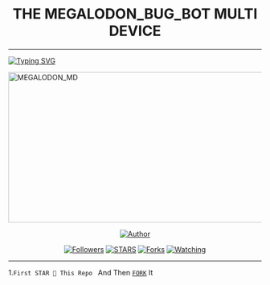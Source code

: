 <h1 align="center"> THE MEGALODON_BUG_BOT MULTI DEVICE </h1>
<p align="center">  

***
  
<a href="https://git.io/typing-svg"><img src="https://readme-typing-svg.demolab.com?font=Black+Ops+One&size=50&pause=1000&color=1BAFBAFF&center=true&width=910&height=200&lines=THANKS FOR CHOOSING +MEGALODON×BUG×BOT;MULTI+DEVICE+WHATSAPP+BUG+BOT;CREATED+BY+DYBY+TRUE" alt="Typing SVG" /></a>
  </p>
    <img alt="MEGALODON_MD" width="700" height="300" src="https://sciencepost.fr/wp-content/uploads/2023/12/iStock-1487421532-758x505.jpg.webp">
<p align="center">
<p align="center">
<a href="https://github.com/DYBY-TRUE/MEGALODON_MD"><img title="Author" src="https://img.shields.io/badge/SPEED_MD-black?style=for-the-badge&logo=github"></a>
<p/>
<p align="center">
<a href="https://github.com/DYBY-TRUE?tab=followers"><img title="Followers" src="https://img.shields.io/github/followers/DYBY-TRUE?label=Followers&style=social"></a>
<a href="https://github.com/DYBY-TRUE/MEGALODON_MD/stargazers/"><img title="STARS" src="https://img.shields.io/github/stars/DYBY-TRUE/MEGALODON_MD?&style=social"></a>
<a href="https://github.com/DYBY-TRUE/MEGALODON_MD/network/members"><img title="Forks" src="https://img.shields.io/github/forks/DYBY-TRUE/MEGALODON_MD?style=social"></a>
<a href="https://github.com/DYBY-TRUE/MEGALODON_MD/watchers"><img title="Watching" src="https://img.shields.io/github/watchers/DYBY-TRUE/MEGALODON_MD?label=Watching&style=social"></a>
  
***
1.`First STAR 🌟 This Repo ` And Then [`FORK`](https://github.com/DYBY-TRUE/MEGALODON_MD/fork) It
